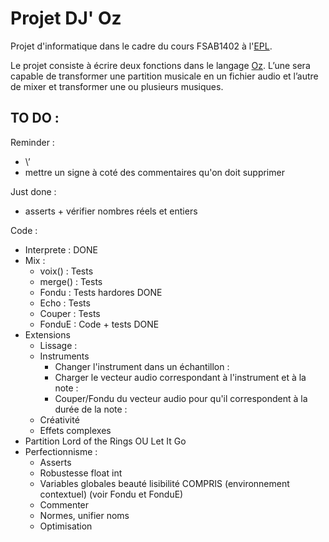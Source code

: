 Projet DJ' Oz 
=============

Projet d'informatique dans le cadre du cours FSAB1402 à l'[EPL](http://www.uclouvain.be/epl.html). 

Le projet consiste à écrire deux fonctions dans le langage [Oz](https://en.wikipedia.org/wiki/Oz_(programming_language)). 
L’une sera capable de transformer une partition musicale en un fichier audio et 
l’autre de mixer et transformer une ou plusieurs musiques.

TO DO :
-------
Reminder :
* \’
* mettre un signe à coté des commentaires qu'on doit supprimer

Just done :
* asserts + vérifier nombres réels et entiers

Code :
* Interprete : DONE
* Mix :
	* voix() : Tests
	* merge() : Tests
	* Fondu : Tests hardores DONE
	* Echo : Tests
	* Couper : Tests
	* FonduE : Code + tests DONE
* Extensions
    * Lissage :
    * Instruments
       * Changer l'instrument dans un échantillon :
       * Charger le vecteur audio correspondant à l'instrument et à la note :
       * Couper/Fondu du vecteur audio pour qu'il correspondent à la durée de la note :
    * Créativité
    * Effets complexes
* Partition Lord of the Rings OU Let It Go
* Perfectionnisme :
	* Asserts
	* Robustesse float int
	* Variables globales beauté lisibilité COMPRIS (environnement contextuel) (voir Fondu et FonduE)
	* Commenter
	* Normes, unifier noms
	* Optimisation


